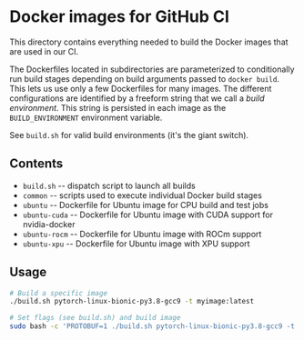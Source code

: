 # Docker images for GitHub CI

This directory contains everything needed to build the Docker images
that are used in our CI.

The Dockerfiles located in subdirectories are parameterized to
conditionally run build stages depending on build arguments passed to
`docker build`. This lets us use only a few Dockerfiles for many
images. The different configurations are identified by a freeform
string that we call a _build environment_. This string is persisted in
each image as the `BUILD_ENVIRONMENT` environment variable.

See `build.sh` for valid build environments (it's the giant switch).

## Contents

* `build.sh` -- dispatch script to launch all builds
* `common` -- scripts used to execute individual Docker build stages
* `ubuntu` -- Dockerfile for Ubuntu image for CPU build and test jobs
* `ubuntu-cuda` -- Dockerfile for Ubuntu image with CUDA support for nvidia-docker
* `ubuntu-rocm` -- Dockerfile for Ubuntu image with ROCm support
* `ubuntu-xpu` -- Dockerfile for Ubuntu image with XPU support

## Usage

```bash
# Build a specific image
./build.sh pytorch-linux-bionic-py3.8-gcc9 -t myimage:latest

# Set flags (see build.sh) and build image
sudo bash -c 'PROTOBUF=1 ./build.sh pytorch-linux-bionic-py3.8-gcc9 -t myimage:latest
```
